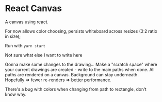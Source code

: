 # React Canvas

A canvas using react.

For now allows color choosing, persists whiteboard across resizes (3:2 ratio in size);

Run with `yarn start`

Not sure what else I want to write here

Gonna make some changes to the drawing...
Make a "scratch space" where your current drawings are created -
write to the main paths when done.
All paths are rendered on a canvas.
Background can stay underneath.
Hopefully => fewer re-renders => better performance.

There's a bug with colors when changing from path to rectangle,
don't know why.
